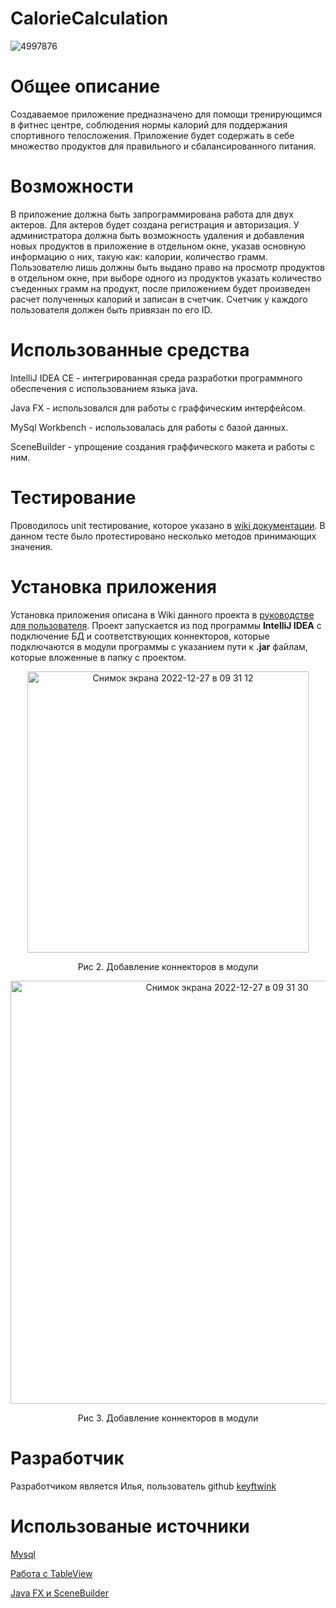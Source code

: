 # CalorieCalculation
![4997876](https://user-images.githubusercontent.com/96514857/209620512-eafcafcc-c6b6-450a-a3af-a5242df1101e.png)
# Общее описание
Создаваемое приложение предназначено для помощи тренирующимся в фитнес центре, соблюдения нормы калорий для поддержания спортивного телосложения. Приложение будет содержать в себе множество продуктов для правильного и сбалансированного питания.
# Возможности
В приложение должна быть запрограммирована работа для двух актеров. Для актеров будет создана регистрация и авторизация. У администратора должна быть возможность удаления и добавления новых продуктов в приложение в отдельном окне, указав основную информацию о них, такую как: калории, количество грамм. Пользователю лишь должны быть выдано право на просмотр продуктов в отдельном окне, при выборе одного из продуктов указать количество съеденных грамм на продукт, после приложением будет произведен расчет полученных калорий и записан в счетчик. Счетчик у каждого пользователя должен быть привязан по его ID.

# Использованные средства

IntelliJ IDEA CE - интегрированная среда разработки программного обеспечения с использованием языка java.

Java FX - использовался для работы с граффическим интерфейсом.

MySql Workbench - использовалась для работы с базой данных.

SceneBuilder - упрощение создания граффического макета и работы с ним.

# Тестирование

Проводилось unit тестирование, которое указано в [wiki документации](https://github.com/rhythmxqq/health-Tracker/wiki/Unit-тестирование).
В данном тесте было протестировано несколько методов принимающих значения.

# Установка приложения
Установка приложения описана в Wiki данного проекта в [руководстве для пользователя](https://github.com/rhythmxqq/health-Tracker/wiki/Руководство-для-пользователя). Проект запускается из под программы **IntelliJ IDEA** с подключение БД и соответствующих коннекторов, которые подключаются в модули программы с указанием пути к **.jar** файлам, которые вложенные в папку с проектом.
<p align="center">
<img width="450" alt="Снимок экрана 2022-12-27 в 09 31 12" src="https://user-images.githubusercontent.com/96514857/209622341-0f2471fe-871e-446a-8b27-413b6915a690.png">
</p>
<p align="center">
Рис 2. Добавление коннекторов в модули
</p>
<p align="center">
<img width="677" alt="Снимок экрана 2022-12-27 в 09 31 30" src="https://user-images.githubusercontent.com/96514857/209622365-a790024f-fbb7-41d4-948a-013381546dce.png">
</p>
<p align="center">
Рис 3. Добавление коннекторов в модули
</p>

# Разработчик
Разработчиком является Илья, пользователь github [keyftwink](https://github.com/keyftwink)

# Использованые источники

[Mysql](https://metanit.com/sql/)

[Работа с TableView](https://metanit.com/java/javafx/4.13.php)

[Java FX и SceneBuilder](https://habr.com/ru/post/474292/)
